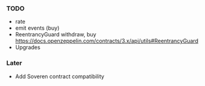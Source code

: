 ### TODO

- rate
- emit events (buy)
- ReentrancyGuard withdraw, buy
  https://docs.openzeppelin.com/contracts/3.x/api/utils#ReentrancyGuard
- Upgrades

### Later
- Add Soveren contract compatibility
